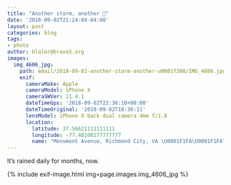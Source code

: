 ```yaml
---
title: "Another storm, another 🌈"
date: '2018-09-02T21:24:04-04:00'
layout: post
categories: blog
tags:
- photo
author: blalor@bravo5.org
images:
  img_4606_jpg:
    path: email/2018-09-03-another-storm-another-u0001f308/IMG_4606.jpg
    exif:
      cameraMake: Apple
      cameraModel: iPhone X
      cameraSWVer: 11.4.1
      dateTimeGps: '2018-09-02T22:36:10+00:00'
      dateTimeOriginal: '2018-09-02T18:36:11'
      lensModel: iPhone X back dual camera 4mm f/1.8
      location:
        latitude: 37.56621111111111
        longitude: -77.48100277777777
        name: "Monument Avenue, Richmond City, VA \U0001F1FA\U0001F1F8"
---
```


It’s rained daily for months, now. 

{% include exif-image.html img=page.images.img_4606_jpg %}
